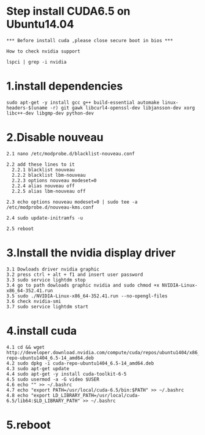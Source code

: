 # Step install CUDA6.5 on Ubuntu14.04

 	*** Before install cuda ,please close secure boot in bios ***
	
	How to check nvidia support
  
	lspci | grep -i nvidia
			
# 1.install dependencies
	sudo apt-get -y install gcc g++ build-essential automake linux-headers-$(uname -r) git gawk libcurl4-openssl-dev libjansson-dev xorg libc++-dev libgmp-dev python-dev

# 2.Disable nouveau
    2.1 nano /etc/modprobe.d/blacklist-nouveau.conf
		
    2.2 add these lines to it
      2.2.1 blacklist nouveau
      2.2.2 blacklist lbm-nouveau
      2.2.3 options nouveau modeset=0
      2.2.4 alias nouveau off
      2.2.5 alias lbm-nouveau off
		 
    2.3 echo options nouveau modeset=0 | sudo tee -a /etc/modprobe.d/nouveau-kms.conf
		
    2.4 sudo update-initramfs -u
		
    2.5 reboot
		
# 3.Install the nvidia display driver
    3.1 Dowloads driver nvidia graphic
    3.2 press ctrl + alt + f1 and insert user password
    3.3 sudo service lightdm stop
    3.4 go to path dowloads graphic nvidia and sudo chmod +x NVIDIA-Linux-x86_64-352.41.run
    3.5 sudo ./NVIDIA-Linux-x86_64-352.41.run --no-opengl-files
    3.6 check nvidia-smi
    3.7 sudo service lightdm start
		
# 4.install cuda
    4.1 cd && wget http://developer.download.nvidia.com/compute/cuda/repos/ubuntu1404/x86_64/cuda-repo-ubuntu1404_6.5-14_amd64.deb
    4.2 sudo dpkg -i cuda-repo-ubuntu1404_6.5-14_amd64.deb
    4.3 sudo apt-get update
    4.4 sudo apt-get -y install cuda-toolkit-6-5
    4.5 sudo usermod -a -G video $USER
    4.6 echo "" >> ~/.bashrc
    4.7 echo "export PATH=/usr/local/cuda-6.5/bin:$PATH" >> ~/.bashrc
    4.8 echo "export LD_LIBRARY_PATH=/usr/local/cuda-6.5/lib64:$LD_LIBRARY_PATH" >> ~/.bashrc
		
# 5.reboot


